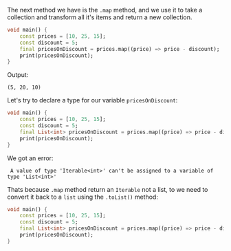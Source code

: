 The next method we have is the `.map` method, and we use it to take a collection and transform all it's items and return a new collection.

```dart
void main() {
    const prices = [10, 25, 15];
    const discount = 5;
    final pricesOnDiscount = prices.map((price) => price - discount);
    print(pricesOnDiscount);
}
```

Output:

```
(5, 20, 10)
```

Let's try to declare a type for our variable `pricesOnDiscount`:

```dart
void main() {
    const prices = [10, 25, 15];
    const discount = 5;
    final List<int> pricesOnDiscount = prices.map((price) => price - discount);
    print(pricesOnDiscount);
}
```

We got an error:

```
 A value of type 'Iterable<int>' can't be assigned to a variable of type 'List<int>'
```

Thats because `.map` method return an `Iterable` not a list, to we need to convert it back to a `list` using the `.toList()` method:

```dart
void main() {
    const prices = [10, 25, 15];
    const discount = 5;
    final List<int> pricesOnDiscount = prices.map((price) => price - discount).toList();
    print(pricesOnDiscount);
}
```
